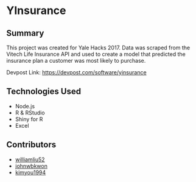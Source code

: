 # YInsurance

## Summary
This project was created for Yale Hacks 2017. Data was scraped from the Vitech Life Insurance API and used to create a model that predicted the insurance plan a customer was most likely to purchase. 

Devpost Link: https://devpost.com/software/yinsurance

## Technologies Used
* Node.js
* R & RStudio
* Shiny for R
* Excel

## Contributors
* [williamliu52](https://github.com/williamliu52)
* [johnwbkwon](https://github.com/johnwbkwon)
* [kimyou1994](https://github.com/kimyou1994)
